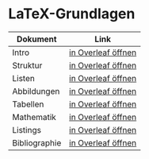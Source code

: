 # LaTeX-Grundlagen

| Dokument      | Link                                                                                                                                                                                                                                                                               |
| ------------- | ---------------------------------------------------------------------------------------------------------------------------------------------------------------------------------------------------------------------------------------------------------------------------------- |
| Intro         | <a href="https://www.overleaf.com/docs?snip_uri=https://raw.githubusercontent.com/tknuth/latex-grundlagen/master/01-intro/main.tex">in Overleaf öffnen</a>                                                                                                                         |
| Struktur      | <a href="https://www.overleaf.com/docs?snip_uri=https://raw.githubusercontent.com/tknuth/latex-grundlagen/master/02-struktur/main.tex">in Overleaf öffnen</a>                                                                                                                      |
| Listen        | <a href="https://www.overleaf.com/docs?snip_uri=https://raw.githubusercontent.com/tknuth/latex-grundlagen/master/03-listen/main.tex">in Overleaf öffnen</a>                                                                                                                        |
| Abbildungen   | <a href="https://www.overleaf.com/docs?snip_uri=https://raw.githubusercontent.com/tknuth/latex-grundlagen/master/04-abbildungen/main.tex">in Overleaf öffnen</a>                                                                                                                   |
| Tabellen      | <a href="https://www.overleaf.com/docs?snip_uri=https://raw.githubusercontent.com/tknuth/latex-grundlagen/master/05-tabellen/main.tex">in Overleaf öffnen</a>                                                                                                                      |
| Mathematik    | <a href="https://www.overleaf.com/docs?snip_uri=https://raw.githubusercontent.com/tknuth/latex-grundlagen/master/06-mathematik/main.tex">in Overleaf öffnen</a>                                                                                                                    |
| Listings      | <a href="https://www.overleaf.com/docs?snip_uri=https://raw.githubusercontent.com/tknuth/latex-grundlagen/master/07-listings/main.tex">in Overleaf öffnen</a>                                                                                                                      |
| Bibliographie | <a href="https://www.overleaf.com/docs?snip_uri[]=https://raw.githubusercontent.com/tknuth/latex-grundlagen/master/08-bibliographie/main.tex&snip_uri[]=https://raw.githubusercontent.com/tknuth/latex-grundlagen/master/08-bibliographie/bibliography.bib">in Overleaf öffnen</a> |
